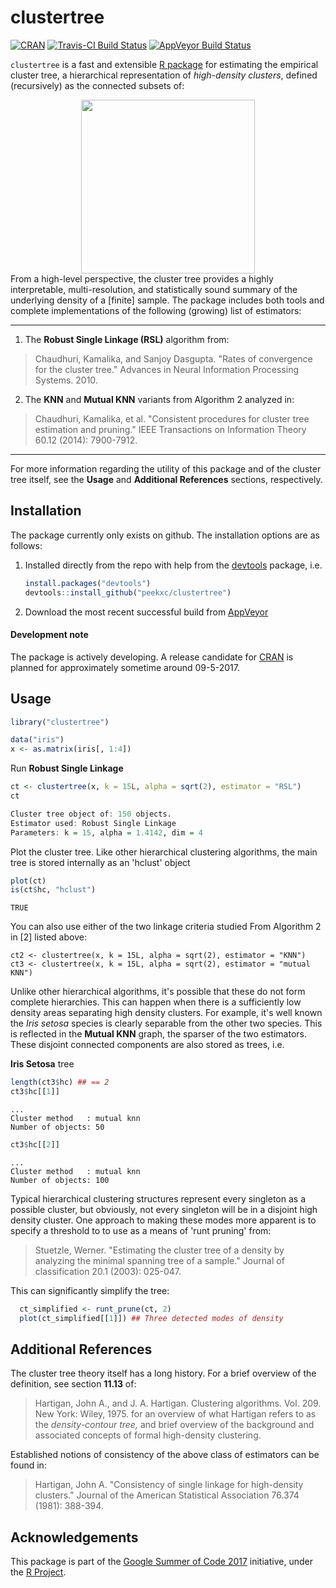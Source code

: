 # clustertree
[![CRAN](http://www.r-pkg.org/badges/version/clustertree)](#)
[![Travis-CI Build Status](https://travis-ci.org/peekxc/clustertree.svg?branch=master)](https://travis-ci.org/peekxc/clustertree)
[![AppVeyor Build Status](https://ci.appveyor.com/api/projects/status/github/peekxc/clustertree?branch=master&svg=true)](https://ci.appveyor.com/project/peekxc/clustertree)

`clustertree` is a fast and extensible [R package](https://www.r-project.org/package) for estimating the empirical cluster tree, a hierarchical representation of *high-density clusters*, defined (recursively) as the connected subsets of: 
<div style = "text-align:center" align="center"> <img src="http://peekxc.github.io/img/clustertree.svg" width = "278"/> </div>
From a high-level perspective, the cluster tree provides a highly interpretable, multi-resolution, and statistically sound summary of the underlying density of a [finite] sample. The package includes both tools and complete implementations of the following (growing) list of estimators: 

---
1. The **Robust Single Linkage (RSL)** algorithm from: 
> Chaudhuri, Kamalika, and Sanjoy Dasgupta. "Rates of convergence for the cluster tree." Advances in Neural Information Processing Systems. 2010.

2. The **KNN** and **Mutual KNN** variants from Algorithm 2 analyzed in:
> Chaudhuri, Kamalika, et al. "Consistent procedures for cluster tree estimation and pruning." IEEE Transactions on Information Theory 60.12 (2014): 7900-7912.
	
---

For more information regarding the utility of this package and of the cluster tree itself, see the **Usage** and **Additional References** sections, respectively.

<!--The applications are many—density-based clustering is one such application. The benefits of density-based clustering are numerous, including the ability to capture clusters of arbitrary or non-convex shapes, they do not require *a priori* knowledge concerning number of clusters to find, and they are more often than not robust to varying amounts noise. Akin to some density-based clustering approaches, the cluster tree shares another benefit relatively absent in other clustering approaches: the definition of what constitutes a cluster and its overall object of inference, the hierarchical tree of high-density clusters, is clearly and formally stated. -->

## Installation 
The package currently only exists on github. The installation options are as follows: 

1. Installed directly from the repo with help from the [devtools](https://github.com/hadley/devtools) package, i.e. 

	```R
	install.packages("devtools")
	devtools::install_github("peekxc/clustertree")
	```
2. Download the most recent successful build from [AppVeyor](https://ci.appveyor.com/api/projects/peekxc/clustertree/artifacts/bin/debug.zip?branch=master
) 
#### Development note 

The package is actively developing. A release candidate for [CRAN](https://cran.r-project.org/) is planned for approximately sometime around 09-5-2017.  

## Usage 

```R
library("clustertree")

data("iris")
x <- as.matrix(iris[, 1:4])
```

Run __Robust Single Linkage__
```R
ct <- clustertree(x, k = 15L, alpha = sqrt(2), estimator = "RSL")
ct
```

```R
Cluster tree object of: 150 objects.
Estimator used: Robust Single Linkage
Parameters: k = 15, alpha = 1.4142, dim = 4
```
Plot the cluster tree. Like other hierarchical clustering algorithms, the main tree is stored internally as an 'hclust' object
```R
plot(ct)
is(ct$hc, "hclust") 
```
`TRUE`

You can also use either of the two linkage criteria studied From Algorithm 2 in [2] listed above: 
```
ct2 <- clustertree(x, k = 15L, alpha = sqrt(2), estimator = "KNN")
ct3 <- clustertree(x, k = 15L, alpha = sqrt(2), estimator = "mutual KNN")
```

Unlike other hierarchical algorithms, it's possible that these do not form complete hierarchies. This can happen when 
there is a sufficiently low density areas separating high density clusters. For example, it's well known the _Iris setosa_ 
species is clearly separable from the other two species. This is reflected in the __Mutual KNN__ graph, the sparser of 
the two estimators. These disjoint connected components are also stored as trees, i.e.

__Iris Setosa__ tree
```R
length(ct3$hc) ## == 2
ct3$hc[[1]]
```

```
...
Cluster method   : mutual knn 
Number of objects: 50 
```

```R
ct3$hc[[2]]
```

```
...
Cluster method   : mutual knn 
Number of objects: 100 
```

Typical hierarchical clustering structures represent every singleton as a possible cluster, but obviously, not every singleton will be in a disjoint high density cluster. One approach to making these modes more apparent is to specify a threshold to to use as a means of 'runt pruning' from:

> Stuetzle, Werner. "Estimating the cluster tree of a density by analyzing the minimal spanning tree of a sample." Journal of classification 20.1 (2003): 025-047.

This can significantly simplify the tree: 

```R
  ct_simplified <- runt_prune(ct, 2)
  plot(ct_simplified[[1]]) ## Three detected modes of density
```

## Additional References
The cluster tree theory itself has a long history. For a brief overview of the definition, see section  **11.13** of: 
> Hartigan, John A., and J. A. Hartigan. Clustering algorithms. Vol. 209. New York: Wiley, 1975.
for an overview of what Hartigan refers to as the *density-contour tree,* and brief overview of the background and associated concepts of formal high-density clustering. 

Established notions of consistency of the above class of estimators can be found in: 
> Hartigan, John A. "Consistency of single linkage for high-density clusters." Journal of the American Statistical Association 76.374 (1981): 388-394.


## Acknowledgements 
This package is part of the [Google Summer of Code 2017](https://summerofcode.withgoogle.com/dashboard/project/5111030546956288/overview/) initiative, under the [R Project](https://www.r-project.org/). 